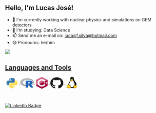 ## Hello, I'm Lucas José!

- 🔭 I'm currently working with nuclear physics and simulations on GEM detectors
- 🌱 I'm studying: Data Science
- 📫 Send me an e-mail on: lucasjf.silva@hotmail.com
- 😄 Pronoums: he/him
<div align="left">
  <a href="https://github.com/lucasjsilva">
  <img height="180em" src="https://github-readme-stats.vercel.app/api/top-langs/?username=lucasjsilva&layout=compact&langs_count=7&theme=dark"/>
</div>
  
  ## Languages and Tools
  
  <img align="center" alt="Lucas-Python" height="40" width="45" src="https://raw.githubusercontent.com/devicons/devicon/master/icons/python/python-original.svg">
  <img align="center" alt="Lucas-R" height="40" width="45" src="https://raw.githubusercontent.com/devicons/devicon/master/icons/r/r-original.svg">
  <img align="center" alt="Lucas-CPlusPlus" height="40" width="45" src="https://raw.githubusercontent.com/devicons/devicon/master/icons/cplusplus/cplusplus-original.svg">
  <img align="center" alt="Lucas-Github" height="40" width="45" src="https://raw.githubusercontent.com/devicons/devicon/master/icons/github/github-original.svg">
  <img align="center" alt="Lucas-Linux" height="40" width="45" src="https://raw.githubusercontent.com/devicons/devicon/master/icons/linux/linux-original.svg">

  ##
  
  </br>[![LinkedIn Badge](https://img.shields.io/badge/LinkedIn-informational?style=flat&logo=linkedin&logoColor=white&color=0D76A8&link=https://linkedin.com/in/lucasjosefrancodasilva)](https://linkedin.com/in/lucasjosefrancodasilva)
